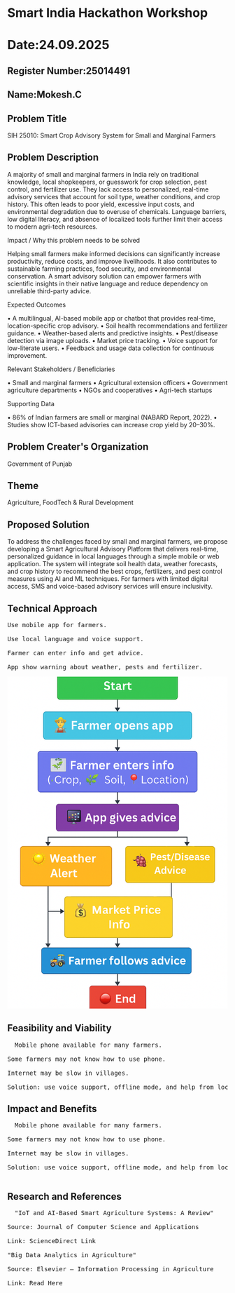 # Smart India Hackathon Workshop
# Date:24.09.2025
## Register Number:25014491
## Name:Mokesh.C
## Problem Title
SIH 25010: Smart Crop Advisory System for Small and Marginal Farmers
## Problem Description
A majority of small and marginal farmers in India rely on traditional knowledge, local shopkeepers, or guesswork for crop selection, pest control, and fertilizer use. They lack access to personalized, real-time advisory services that account for soil type, weather conditions, and crop history. This often leads to poor yield, excessive input costs, and environmental degradation due to overuse of chemicals. Language barriers, low digital literacy, and absence of localized tools further limit their access to modern agri-tech resources.

Impact / Why this problem needs to be solved

Helping small farmers make informed decisions can significantly increase productivity, reduce costs, and improve livelihoods. It also contributes to sustainable farming practices, food security, and environmental conservation. A smart advisory solution can empower farmers with scientific insights in their native language and reduce dependency on unreliable third-party advice.

Expected Outcomes

• A multilingual, AI-based mobile app or chatbot that provides real-time, location-specific crop advisory.
• Soil health recommendations and fertilizer guidance.
• Weather-based alerts and predictive insights.
• Pest/disease detection via image uploads.
• Market price tracking.
• Voice support for low-literate users.
• Feedback and usage data collection for continuous improvement.

Relevant Stakeholders / Beneficiaries

• Small and marginal farmers
• Agricultural extension officers
• Government agriculture departments
• NGOs and cooperatives
• Agri-tech startups

Supporting Data

• 86% of Indian farmers are small or marginal (NABARD Report, 2022).
• Studies show ICT-based advisories can increase crop yield by 20–30%.

## Problem Creater's Organization
Government of Punjab

## Theme
Agriculture, FoodTech & Rural Development

## Proposed Solution
To address the challenges faced by small and marginal farmers, we propose developing a Smart Agricultural Advisory Platform that delivers real-time, personalized guidance in local languages through a simple mobile or web application. The system will integrate soil health data, weather forecasts, and crop history to recommend the best crops, fertilizers, and pest control measures using AI and ML techniques. For farmers with limited digital access, SMS and voice-based advisory services will ensure inclusivity.
## Technical Approach
<pre>Use mobile app for farmers.

Use local language and voice support.

Farmer can enter info and get advice.

App show warning about weather, pests and fertilizer.</pre>
![alt text](<pic for sih.png>)

## Feasibility and Viability
<pre>
  Mobile phone available for many farmers.

Some farmers may not know how to use phone.

Internet may be slow in villages.

Solution: use voice support, offline mode, and help from local officers.
</pre>

## Impact and Benefits
<pre>
  Mobile phone available for many farmers.

Some farmers may not know how to use phone.

Internet may be slow in villages.

Solution: use voice support, offline mode, and help from local officers.
  
</pre>

## Research and References
<pre>
  "IoT and AI-Based Smart Agriculture Systems: A Review"

Source: Journal of Computer Science and Applications

Link: ScienceDirect Link

"Big Data Analytics in Agriculture"

Source: Elsevier – Information Processing in Agriculture

Link: Read Here
</pre>
